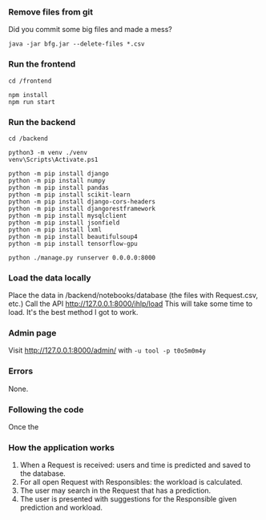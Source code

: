 ### Remove files from git
Did you commit some big files and made a mess?
````
java -jar bfg.jar --delete-files *.csv
````

### Run the frontend
````
cd /frontend

npm install
npm run start
````

### Run the backend

````
cd /backend

python3 -m venv ./venv
venv\Scripts\Activate.ps1

python -m pip install django
python -m pip install numpy
python -m pip install pandas
python -m pip install scikit-learn
python -m pip install django-cors-headers
python -m pip install djangorestframework
python -m pip install mysqlclient
python -m pip install jsonfield
python -m pip install lxml
python -m pip install beautifulsoup4
python -m pip install tensorflow-gpu 

python ./manage.py runserver 0.0.0.0:8000
````
### Load the data locally
Place the data in /backend/notebooks/database (the files with Request.csv, etc.)
Call the API http://127.0.0.1:8000/ihlp/load
This will take some time to load. It's the best method I got to work.

### Admin page
Visit http://127.0.0.1:8000/admin/ with `-u tool -p t0o5m0m4y`

### Errors
None.

### Following the code

Once the 

### How the application works

1. When a Request is received: users and time is predicted and saved to the database.
2. For all open Request with Responsibles: the workload is calculated.
3. The user may search in the Request that has a prediction.
4. The user is presented with suggestions for the Responsible given prediction and workload.